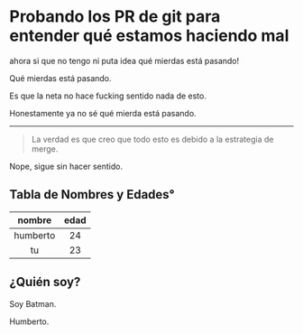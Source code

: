 # Probando los PR de git para entender qué estamos haciendo mal

ahora si que no tengo ni puta idea qué mierdas está pasando!

Qué mierdas está pasando.

Es que la neta no hace fucking sentido nada de esto.

Honestamente ya no sé qué mierda está pasando.

---

> La verdad es que creo que todo esto es debido a la estrategia de merge.

Nope, sigue sin hacer sentido.

## Tabla de Nombres y Edades°

|nombre|edad|
|:---:|:---:|
|humberto|24|
|tu|23|


## ¿Quién soy?

Soy Batman.

Humberto.

